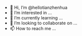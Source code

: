 - 👋 Hi, I’m @hellotianzhenhua
- 👀 I’m interested in ...
- 🌱 I’m currently learning ...
- 💞️ I’m looking to collaborate on ...
- 📫 How to reach me ...

<!---
hellotianzhenhua/hellotianzhenhua is a ✨ special ✨ repository because its `README.md` (this file) appears on your GitHub profile.
You can click the Preview link to take a look at your changes.
--->
